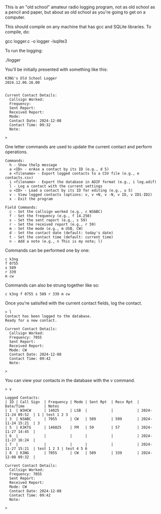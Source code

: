 This is an "old school" amateur radio logging program, not as old school as a pencil and paper, but about as old school as you're going to get on a computer.

This should compile on any machine that has gcc and SQLite libraries.  To compile, do:

gcc logger.c -o logger -lsqlite3

To run the logging:

./logger

You'll be initially presented with something like this:


```plaintext
K3NG's Old School Logger
2024.12.06.16.00


Current Contact Details:
  Callsign Worked: 
  Frequency: 
  Sent Report: 
  Received Report: 
  Mode: 
  Contact Date: 2024-12-08
  Contact Time: 09:32
  Note: 

>
```

One letter commands are used to update the current contact and perform operations.

```plaintext
Commands:
  h - Show thelp message
  a <ID> - erAse a contact by its ID (e.g., d 5)
  e <filename> - Export logged contacts to a CSV file (e.g., e contacts.csv)
  i <filename> - Export the database in ADIF format (e.g., i log.adif)
  l - Log a contact with the current settings
  u <ID> - Load a contact by its ID for editing (e.g., u 5)
  v - View logged contacts (options: v, v +N, v -N, v ID, v ID1-ID2)
  x - Exit the program

Field Commands:
  c - Set the callsign worked (e.g., c W3ABC)
  f - Set the frequency (e.g., f 14.250)
  s - Set the sent report (e.g., s 59)
  r - Set the received report (e.g., r 59)
  m - Set the mode (e.g., m USB, CW)
  d - Set the contact date (default: today's date)
  t - Set the contact time (default: current time)
  n - Add a note (e.g., n This is my note; l)
```

Commands can be performed one by one:

```plaintext
c k3ng
f 0755
s 589
r 339
m cw
```

Commands can also be strung together like so:

```plaintext
c k3ng f 0755 s 589 r 339 m cw
```
Once you're satisifed with the current contact fields, log the contact.

```plaintext
> l
Contact has been logged to the database.
Ready for a new contact.

Current Contact Details:
  Callsign Worked: 
  Frequency: 7055
  Sent Report: 
  Received Report: 
  Mode: CW
  Contact Date: 2024-12-08
  Contact Time: 09:42
  Note: 

>
```

You can view your contacts in the database with the v command.

```plaintext
> v

Logged Contacts:
| ID | Call Sign  | Frequency | Mode | Sent Rpt  | Recv Rpt  | Date/Time         | Notes 
| 1  | W3HCW      | 14025     | LSB  |           |           | 2024-11-24 09:52  | 1 | test 1 2 3 
| 3  | N3ABC      | 7055      | CW   | 589       | 599       | 2024-11-24 15:21  | 3            
| 5  | K3KTG      | 146025    | FM   | 59        | 57        | 2024-11-27 14:45  |              
| 6  |            |           |      |           |           | 2024-11-27 16:24  |              
| 7  |            |           |      |           |           | 2024-11-27 15:21  | test 1 2 3 | test 4 5 6 
| 8  | K3NG       | 7055      | CW   | 589       | 339       | 2024-12-08 09:32  |              

Current Contact Details:
  Callsign Worked: 
  Frequency: 7055
  Sent Report: 
  Received Report: 
  Mode: CW
  Contact Date: 2024-12-08
  Contact Time: 09:42
  Note: 

> 
```
